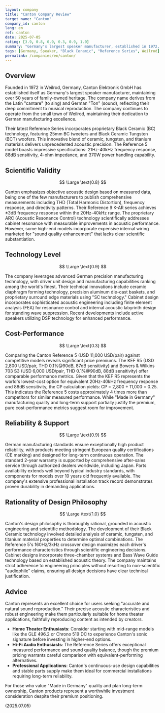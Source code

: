 ```yaml
---
layout: company
title: "Canton Company Review"
target_name: "Canton"
company_id: canton
lang: en
ref: canton
date: 2025-07-05
rating: [3.9, 0.8, 0.9, 0.3, 0.9, 1.0]
summary: "Germany's largest speaker manufacturer, established in 1972, with over 50 years of heritage. Their Reference Series features cutting-edge Black Ceramic (BC) technology drivers developed in-house. The company maintains strict quality standards through their manufacturing facilities in Weilrod, Germany, and the Czech Republic, staying true to their commitment to German engineering excellence."
tags: [Germany, Speaker, "Black Ceramic", "Reference Series", Weilrod]
permalink: /companies/en/canton/
---
```


## Overview

Founded in 1972 in Weilrod, Germany, Canton Elektronik GmbH has established itself as Germany's largest speaker manufacturer, maintaining over 50 years of family-owned heritage. The company name derives from the Latin "cantare" (to sing) and German "Ton" (sound), reflecting their deep commitment to musical reproduction. The company continues to operate from the small town of Weilrod, maintaining their dedication to German manufacturing excellence.

Their latest Reference Series incorporates proprietary Black Ceramic (BC) technology, featuring 25mm BC tweeters and Black Ceramic Tungsten (BCT) woofers. This innovative blend of ceramic, tungsten, and titanium materials delivers unprecedented acoustic precision. The Reference 5 model boasts impressive specifications: 21Hz-40kHz frequency response, 88dB sensitivity, 4-ohm impedance, and 370W power handling capability.

## Scientific Validity

$$ \Large \text{0.8} $$

Canton emphasizes objective acoustic design based on measured data, being one of the few manufacturers to publish comprehensive measurements including THD (Total Harmonic Distortion), frequency response, and directivity patterns. Their Reference 9 K-AR series achieves ±3dB frequency response within the 20Hz-40kHz range. The proprietary ARC (Acoustic Resonance Control) technology scientifically addresses cabinet resonance with measurable improvements in acoustic performance. However, some high-end models incorporate expensive internal wiring marketed for "sound quality enhancement" that lacks clear scientific substantiation.

## Technology Level

$$ \Large \text{0.9} $$

The company leverages advanced German precision manufacturing technology, with driver unit design and manufacturing capabilities ranking among the world's finest. Their technical innovations include ceramic diaphragm forming technology, precision aluminum die-cast baskets, and proprietary surround edge materials using "SC technology." Cabinet design incorporates sophisticated acoustic engineering including finite element analysis (FEA) for resonance control and internal acoustic labyrinth design for standing wave suppression. Recent developments include active speakers utilizing DSP technology for enhanced performance.

## Cost-Performance

$$ \Large \text{0.3} $$

Comparing the Canton Reference 5 (USD 11,000 USD/pair) against competitive models reveals significant price premiums. The KEF R5 (USD 2,800 USD/pair, THD 0.1%@90dB, 87dB sensitivity) and Bowers & Wilkins 703 S3 (USD 6,000 USD/pair, THD 0.1%@90dB, 88dB sensitivity) offer comparable performance metrics. Given that the KEF R5 represents the world's lowest-cost option for equivalent 20Hz-40kHz frequency response and 88dB sensitivity, the CP calculation yields: CP = 2,800 ÷ 11,000 = 0.25. This indicates the Reference 5 costs approximately 4 times more than competitors for similar measured performance. While "Made in Germany" manufacturing quality and long-term support partially justify the premium, pure cost-performance metrics suggest room for improvement.

## Reliability & Support

$$ \Large \text{0.9} $$

German manufacturing standards ensure exceptionally high product reliability, with products meeting stringent European quality certifications (CE marking) and designed for long-term continuous operation. The standard 2-year warranty is supported by comprehensive after-sales service through authorized dealers worldwide, including Japan. Parts availability extends well beyond typical industry standards, with components for models over 10 years old frequently available. The company's extensive professional installation track record demonstrates proven durability in demanding applications.

## Rationality of Design Philosophy

$$ \Large \text{1.0} $$

Canton's design philosophy is thoroughly rational, grounded in acoustic engineering and scientific methodology. The development of their Black Ceramic technology involved detailed analysis of ceramic, tungsten, and titanium material properties to determine optimal combinations. The Reference 5's 160Hz/3kHz crossover design maximizes each driver's performance characteristics through scientific engineering decisions. Cabinet designs incorporate three-chamber systems and Bass Wave Guide technology based on established acoustic theory. The company maintains strict adherence to engineering principles without resorting to non-scientific "audiophile" claims, ensuring all design decisions have clear technical justification.

## Advice

Canton represents an excellent choice for users seeking "accurate and natural sound reproduction." Their precise acoustic characteristics and robust engineering make them particularly suitable for home theater applications, faithfully reproducing content as intended by creators.

- **Home Theater Enthusiasts**: Consider starting with mid-range models like the GLE 496.2 or Chrono 519 DC to experience Canton's sonic signature before investing in higher-end options.
- **Hi-Fi Audio Enthusiasts**: The Reference Series offers exceptional measured performance and sound quality balance, though the premium pricing warrants careful comparison with equivalent-performing alternatives.
- **Professional Applications**: Canton's continuous-use design capabilities and stable parts supply make them ideal for commercial installations requiring long-term reliability.

For those who value "Made in Germany" quality and plan long-term ownership, Canton products represent a worthwhile investment consideration despite their premium positioning.

(2025.07.05)